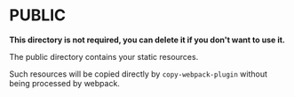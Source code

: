 # PUBLIC

**This directory is not required, you can delete it if you don't want to use it.**

The public directory contains your static resources.

Such resources will be copied directly by `copy-webpack-plugin` without being processed by webpack.
